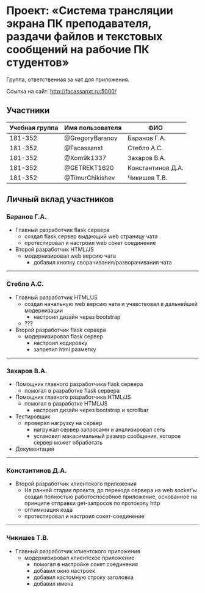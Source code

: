 ﻿# Проект: «Система трансляции экрана ПК преподавателя, раздачи файлов и текстовых сообщений на рабочие ПК студентов»

Группа, ответственная за чат для приложения.

Ссылка на сайт: http://facassanxt.ru:5000/

## Участники

| Учебная группа | Имя пользователя | ФИО                      |
|----------------|------------------|--------------------------|
| 181-352       | @GregoryBaranov       | Баранов  Г.А.              |
| 181-352        | @Facassanxt     | Стебло А.С.              |
| 181-352        | @Xom9k1337       | Захаров В.А. |
| 181-352        | @GETREKT1620     | Константинов Д.А.              |
| 181-352        | @TimurChikishev       | Чикишев Т.В. |

## Личный вклад участников

### Баранов  Г.А.

+ Главный разработчик flask сервера
  + создал flask сервер выдающий web страницу чата 
  + протестировал и настроил web сокет соединениe
+ Второй разработчик HTML/JS
  + модернизировал web версию чата
    + добавил кнопку сворачивания/разворачивания чата
----
### Стебло А.С.  

+ Главный разработчик HTML/JS
  + создал начальную web версию чата и учавствовал в дальнейшей модернизации
    + настроил дизайн через bootstrap
  + ???
+ Второй разработчик flask сервера
  + модернизировал flask сервер
    + настроил кодировку
    + запретил html разметку
----
### Захаров В.А.

+ Помощник главного разработчика flask сервера
  + помогал в разработке flask сервера
+ Помощник главного разработчика HTML/JS 
  + помогал в разработке HTML/JS
    + настроил дизайн через bootstrap и scrollbar
+ Тестировщик
  + проверял нагрузку на сервер
    + нагружал сервер запросами и анализировал сеть
    + установил макасимальный размер сообщения, которое сервер может обработать
+ Документация
----
### Константинов Д.А. 

+ Второй разработчик клиентского приложения
  + На ранней стадии проекта, до перехода сервера на web socket'ы создал полностью 
  работоспособное приложение, основанное на принципе отправки get-запросов по протоколу http
  + оптимизация кода
  + протестировал и настроил сокет-соединениe
----
### Чикишев Т.В.
+ Главный разработчик клиентского приложения
  + модернизировал клиентское приложение
    + помогал в настройке сокет соединения
    + добавил окно настроек
    + добавил кастомную строку заголовка
    + добавил имена 
